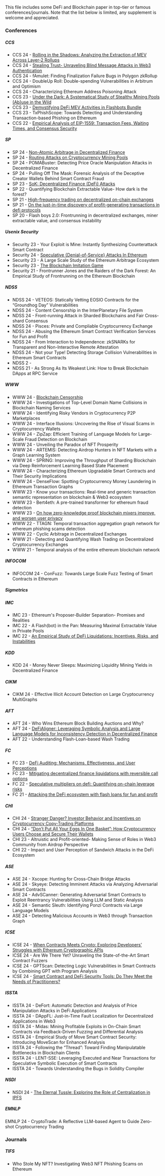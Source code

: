 This file includes some DeFi and Blockchain paper in top-tier or famous conferences/journals. Note that the list below is limited, any supplement is welcome and appreciated.



### Conferences

##### CCS

* CCS 24 - [Rolling in the Shadows: Analyzing the Extraction of MEV Across Layer-2 Rollups](https://arxiv.org/pdf/2405.00138)
* CCS 24 - [Stealing Trust- Unraveling Blind Message Attacks in Web3 Authentication](https://arxiv.org/abs/2406.00523)
* CCS 24 - fAmulet: Finding Finalization Failure Bugs in Polygon zkRollup
* CCS 24 - DoubleUp Roll: Double-spending Vulnerabilities in Arbitrum and Optimism
* CCS 24 - Characterizing Ethereum Address Poisoning Attack
* CCS 23 - [Under the Dark: A Systematical Study of Stealthy Mining Pools (Ab)use in the Wild](https://dl.acm.org/doi/pdf/10.1145/3576915.3616677)
* CCS 23 - [Demystifying DeFi MEV Activities in Flashbots Bundle](https://dl.acm.org/doi/pdf/10.1145/3576915.3616590)
* CCS 23 - TxPhishScope: Towards Detecting and Understanding Transaction-based Phishing on Ethereum
* CCS 22 - [Empirical Analysis of EIP-1559: Transaction Fees, Waiting Times, and Consensus Security](https://dl.acm.org/doi/abs/10.1145/3548606.3559341)

##### SP 

* SP 24 - [Non-Atomic Arbitrage in Decentralized Finance](https://www.computer.org/csdl/proceedings-article/sp/2024/313000a224/1WPcYNItiZW)
* SP 24 - [Routing Attacks on Cryptocurrency Mining Pools](https://ieeexplore.ieee.org/iel8/10646615/10646598/10646806.pdf)
* SP 24 - POMABuster: Detecting Price Oracle Manipulation Attacks in Decentralized Finance
* SP 24 - Pulling Off The Mask: Forensic Analysis of the Deceptive Creator Wallets Behind Smart Contract Fraud
* SP 23 - [SoK: Decentralized Finance (DeFi) Attacks](https://ieeexplore.ieee.org/abstract/document/10179435/)
* SP 22 - Quantifying Blockchain Extractable Value- How dark is the forest?
* SP 21 - [High-frequency trading on decentralized on-chain exchanges](https://ieeexplore.ieee.org/abstract/document/9519421/)
* SP 21 - [On the just-in-time discovery of profit-generating transactions in defi protocols](https://ieeexplore.ieee.org/abstract/document/9519469/)
* SP 20 - Flash boys 2.0: Frontrunning in decentralized exchanges, miner extractable value, and consensus instability

##### Usenix Security 

* Security 23 - Your Exploit is Mine: Instantly Synthesizing Counterattack Smart Contract
* Security 24 - [Speculative {Denial-of-Service} Attacks In Ethereum](https://www.usenix.org/conference/usenixsecurity24/presentation/yaish)
* Security 23 - A Large Scale Study of the Ethereum Arbitrage Ecosystem
* Security 23 - [The Blockchain Imitation Game](https://www.usenix.org/conference/usenixsecurity23/presentation/qin)
* Security 21 - Frontrunner Jones and the Raiders of the Dark Forest: An Empirical Study of Frontrunning on the Ethereum Blockchain

##### NDSS 

* NDSS 24 - VETEOS: Statically Vetting EOSIO Contracts for the “Groundhog Day” Vulnerabilities
* NDSS 24 - Content Censorship in the InterPlanetary File System
* NDSS 24 - Front-running Attack in Sharded Blockchains and Fair Cross-shard Consensus
* NDSS 24 - Pisces: Private and Compliable Cryptocurrency Exchange
* NDSS 24 - Abusing the Ethereum Smart Contract Verification Services for Fun and Profit
* NDSS 24 - From Interaction to Independence: zkSNARKs for Transparent and Non-Interactive Remote Attestation
* NDSS 24 - Not your Type! Detecting Storage Collision Vulnerabilities in Ethereum Smart Contracts
* NDSS 2 - 
* NDSS 21 - As Strong As Its Weakest Link: How to Break Blockchain DApps at RPC Service

##### WWW 

* WWW 24 - [Blockchain Censorship](https://dl.acm.org/doi/pdf/10.1145/3589334.3645431)
* WWW 24 - Investigations of Top-Level Domain Name Collisions in Blockchain Naming Services
* WWW 24 - Identifying Risky Vendors in Cryptocurrency P2P Marketplaces
* WWW 24 - Interface Illusions: Uncovering the Rise of Visual Scams in Cryptocurrency Wallets
* WWW 24 - ZipZap: Efficient Training of Language Models for Large-Scale Fraud Detection on Blockchain
* WWW 24 - Unveiling the Paradox of NFT Prosperity
* WWW 24 - ARTEMIS: Detecting Airdrop Hunters in NFT Markets with a Graph Learning System
* WWW 24 - SPRING: Improving the Throughput of Sharding Blockchain via Deep Reinforcement Learning Based State Placement
* WWW 24 - Characterizing Ethereum Upgradable Smart Contracts and Their Security Implications
* WWW 24 - DenseFlow: Spotting Cryptocurrency Money Laundering in Ethereum Transaction Graphs
* WWW 23 - Know your transactions: Real-time and generic transaction semantic representation on blockchain \& Web3 ecosystem
* WWW 23 - Bert4eth: A pre-trained transformer for ethereum fraud detection
* WWW 23 - [On how zero-knowledge proof blockchain mixers improve, and worsen user privacy](https://dl.acm.org/doi/pdf/10.1145/3543507.3583217)
* WWW 22 - TTAGN: Temporal transaction aggregation graph network for ethereum phishing scams detection
* WWW 22 - Cyclic Arbitrage in Decentralized Exchanges
* WWW 21 - Detecting and Quantifying Wash Trading on Decentralized Cryptocurrency Exchanges
* WWW 21 - Temporal analysis of the entire ethereum blockchain network

##### INFOCOM

* INFOCOM 24 - ConFuzz: Towards Large Scale Fuzz Testing of Smart Contracts in Ethereum

##### Sigmetrics 

##### IMC 

* IMC 23 - Ethereum's Proposer-Builder Separation- Promises and Realities
* IMC 22 - A Flash(bot) in the Pan: Measuring Maximal Extractable Value in Private Pools
* IMC 22 - [An Empirical Study of DeFi Liquidations: Incentives, Risks, and Instabilities](https://dl.acm.org/doi/pdf/10.1145/3487552.3487811)

##### KDD

* KDD 24 - Money Never Sleeps: Maximizing Liquidity Mining Yields in Decentralized Finance

##### CIKM

* CIKM 24 - Effective Illicit Account Detection on Large Cryptocurrency MultiGraphs

##### AFT

* AFT 24 - Who Wins Ethereum Block Building Auctions and Why?
* AFT 24 - [DeFiAligner: Leveraging Symbolic Analysis and Large Language Models for Inconsistency Detection in Decentralized Finance](https://drops.dagstuhl.de/entities/document/10.4230/LIPIcs.AFT.2024.7)
* AFT 22 - Understanding Flash-Loan-based Wash Trading

##### FC

* FC 23 - [DeFi Auditing: Mechanisms, Effectiveness, and User Perceptions](https://link.springer.com/chapter/10.1007/978-3-031-48806-1_21)
* FC 23 - [Mitigating decentralized finance liquidations with reversible call options](https://link.springer.com/chapter/10.1007/978-3-031-47754-6_20)
* FC 22 - [Speculative multipliers on defi: Quantifying on-chain leverage risks](https://link.springer.com/chapter/10.1007/978-3-031-18283-9_3)
* FC 21 - [Attacking the DeFi ecosystem with flash loans for fun and profit](https://link.springer.com/chapter/10.1007/978-3-662-64322-8_1?trk=public_post_comment-text)

##### CHI

* CHI 24 - [Stranger Danger? Investor Behavior and Incentives on Cryptocurrency Copy-Trading Platforms](https://dl.acm.org/doi/pdf/10.1145/3613904.3642715)
* CHI 24 - [“Don’t Put All Your Eggs In One Basket”: How Cryptocurrency Users Choose and Secure Their Wallets](https://dl.acm.org/doi/pdf/10.1145/3613904.3642534)
* CHI 23 - Altruistic and Profit-oriented- Making Sense of Roles in Web3 Community from Airdrop Perspective
* CHI 22 - Impact and User Perception of Sandwich Attacks in the DeFi Ecosystem

##### ASE

* ASE 24 - Xscope: Hunting for Cross-Chain Bridge Attacks
* ASE 24 - Skyeye: Detecting Imminent Attacks via Analyzing Adversarial Smart Contracts
* ASE 24 - AdvSCanner: Generating Adversarial Smart Contracts to Exploit Reentrancy Vulnerabilities Using LLM and Static Analysis
* ASE 24 - Semantic Sleuth: Identifying Ponzi Contracts via Large Language Models
* ASE 24 - Detecting Malicious Accounts in Web3 through Transaction Graph

##### ICSE 

* ICSE 24 - [When Contracts Meets Crypto: Exploring Developers’ Struggles with Ethereum Cryptographic APIs](https://dl.acm.org/doi/pdf/10.1145/3597503.3639131)
* ICSE 24 - Are We There Yet? Unraveling the State-of-the-Art Smart Contract Fuzzers
* ICSE 24 - GPTScan: Detecting Logic Vulnerabilities in Smart Contracts by Combining GPT with Program Analysis
* ICSE 24 - [Smart Contract and DeFi Security Tools: Do They Meet the Needs of Practitioners?](https://dl.acm.org/doi/abs/10.1145/3597503.3623302)

##### ISSTA

* ISSTA 24 - DeFort: Automatic Detection and Analysis of Price Manipulation Attacks in DeFi Applications
* ISSTA 24 - DAppFL: Just-in-Time Fault Localization for Decentralized Applications in Web3
* ISSTA 24 - Midas: Mining Profitable Exploits in On-Chain Smart Contracts via Feedback-Driven Fuzzing and Differential Analysis
* ISSTA 24 - Empirical Study of Move Smart Contract Security: Introducing MoveScan for Enhanced Analysis
* ISSTA 24 - Following the “Thread”: Toward Finding Manipulatable Bottlenecks in Blockchain Clients
* ISSTA 24 - LENT-SSE: Leveraging Executed and Near Transactions for Speculative Symbolic Execution of Smart Contracts
* ISSTA 24 - Towards Understanding the Bugs in Solidity Compiler

##### NSDI

* NSDI 24 - [The Eternal Tussle: Exploring the Role of Centralization in IPFS](https://www.usenix.org/system/files/nsdi24-wei.pdf)



##### EMNLP

EMNLP 24 - CryptoTrade: A Reflective LLM-based Agent to Guide Zero-shot Cryptocurrency Trading



### Journals

##### TIFS

* Who Stole My NFT? Investigating Web3 NFT Phishing Scams on Ethereum
